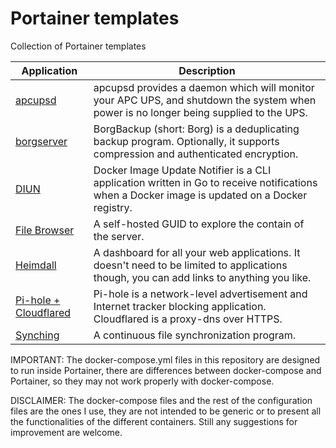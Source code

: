 # Portainer templates

Collection of Portainer templates

| Application | Description |
| ---         | --- |
| [apcupsd](apcupsd/) | apcupsd provides a daemon which will monitor your APC UPS, and shutdown the system when power is no longer being supplied to the UPS. |
| [borgserver](borgserver/) | BorgBackup (short: Borg) is a deduplicating backup program. Optionally, it supports compression and authenticated encryption. |
| [DIUN](diun/) | Docker Image Update Notifier is a CLI application written in Go to receive notifications when a Docker image is updated on a Docker registry. |
| [File Browser](filebrowser/) | A self-hosted GUID to explore the contain of the server. |
| [Heimdall](heimdall/) | A dashboard for all your web applications. It doesn't need to be limited to applications though, you can add links to anything you like. |
| [Pi-hole + Cloudflared](pihole/) | Pi-hole is a network-level advertisement and Internet tracker blocking application.<br>Cloudflared is a proxy-dns over HTTPS. |
| [Synching](syncthing/) | A continuous file synchronization program. |

IMPORTANT: The docker-compose.yml files in this repository are designed to run inside Portainer, there are differences between docker-compose and Portainer, so they may not work properly with docker-compose.

DISCLAIMER: The docker-compose files and the rest of the configuration files are the ones I use, they are not intended to be generic or to present all the functionalities of the different containers. Still any suggestions for improvement are welcome.

